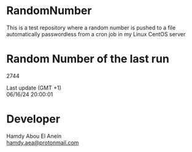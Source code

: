 # RandomNumber    
This is a test repository where a random number is pushed to a file automatically passwordless from a cron job in my Linux CentOS server    
# Random Number of the last run   
2744
      
Last update (GMT +1)    
06/16/24 20:00:01
# Developer    
Hamdy Abou El Anein   
hamdy.aea@protonmail.com
